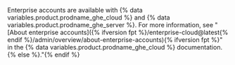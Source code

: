Enterprise accounts are available with {% data variables.product.prodname_ghe_cloud %} and {% data variables.product.prodname_ghe_server %}. For more information, see "[About enterprise accounts]({% ifversion fpt %}/enterprise-cloud@latest{% endif %}/admin/overview/about-enterprise-accounts){% ifversion fpt %}" in the {% data variables.product.prodname_ghe_cloud %} documentation.{% else %}."{% endif %}
